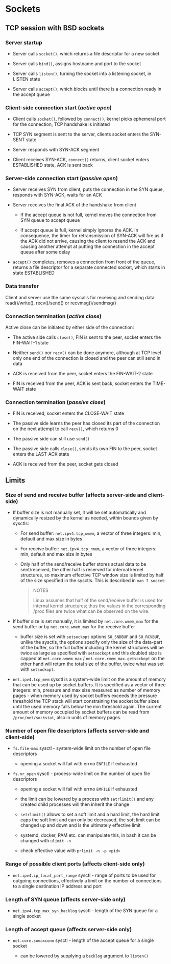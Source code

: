 # Sockets

## TCP session with BSD sockets

### Server startup

- Server calls `socket()`, which returns a file descriptor for a new socket

- Server calls `bind()`, assigns hostname and port to the socket

- Server calls `listen()`, turning the socket into a listening socket, in
  LISTEN state

- Server calls `accept()`, which blocks until there is a connection ready in the
  accept queue

### Client-side connection start (*active open*)

- Client calls `socket()`, followed by `connect()`, kernel picks ephemeral port
  for the connection, TCP handshake is initiated

- TCP SYN segment is sent to the server, clients socket enters the SYN-SENT
  state

- Server responds with SYN-ACK segment

- Client receives SYN-ACK, `connect()` returns, client socket enters ESTABLISHED
  state, ACK is sent back

### Server-side connection start (*passive open*)

- Server receives SYN from client, puts the connection in the SYN queue,
  responds with SYN-ACK, waits for an ACK

- Server receives the final ACK of the handshake from client

  - If the accept queue is not full, kernel moves the connection from SYN queue
    to accept queue

  - If accept queue is full, kernel simply ignores the ACK. In consequence, the
    timer for retransmission of SYN-ACK will fire as if the ACK did not arrive,
    causing the client to resend the ACK and causing another attempt at putting
    the connection in the accept queue after some delay

- `accept()` completes, removes a connection from front of the queue, returns a
  file descriptor for a separate connected socket, which starts in state
  ESTABLISHED

### Data transfer

Client and server use the same syscalls for receiving and sending data:
read()/write(), recv()/send() or recvmsg()/sendmsg()

### Connection termination (*active close*)

Active close can be initiated by either side of the connection:

- The active side calls `close()`, FIN is sent to the peer, socket enters the
  FIN-WAIT-1 state

- Neither `send()` nor `recv()` can be done anymore, although at TCP level only
  one end of the connection is closed and the peer can still send in data

- ACK is received from the peer, socket enters the FIN-WAIT-2 state

- FIN is received from the peer, ACK is sent back, socket enters the TIME-WAIT
  state

### Connection termination (*passive close*)

- FIN is received, socket enters the CLOSE-WAIT state

- The passive side learns the peer has closed its part of the connection on the
  next attempt to call `recv()`, which returns 0

- The passive side can still use `send()`

- The passive side calls `close()`, sends its own FIN to the peer, socket enters
  the LAST-ACK state

- ACK is received from the peer, socket gets closed

## Limits

### Size of send and receive buffer (affects server-side and client-side)

- If buffer size is not manually set, it will be set automatically and
  dynamically resized by the kernel as needed, within bounds given by sysctls:

  - For send buffer: `net.ipv4.tcp_wmem`, a vector of three integers: min,
    default and max size in bytes

  - For receive buffer: `net.ipv4.tcp_rmem`, a vector of three integers: min,
    default and max size in bytes

  - Only half of the send/receive buffer stores actual data to be sent/received,
    the other half is reserved for internal kernel structures, so maximum
    effective TCP window size is limited by half of the size specified in the
    sysctls. This is described in `man 7 socket`:

    > NOTES
    >
    > Linux assumes that half of the send/receive buffer is used for internal
    > kernel structures; thus the values in the corresponding /proc files are
    > twice what can be observed on the wire.

- If buffer size is set manually, it is limited by `net.core.wmem_max` for the
  send buffer or by `net.core.wmem_max` for the receive buffer

  - buffer size is set with `setsockopt` options `SO_SNDBUF` and `SO_RCVBUF`,
    unlike the sysctls, the options specify only the size of the data-part of
    the buffer, so the full buffer including the kernel structures will be twice
    as large as specified with `setsockopt` and this doubled size is capped at
    `net.core.wmem_max` / `net.core.rmem_max`. `getsockopt` on the other hand
    will return the total size of the buffer, twice what was set with
    `setsockopt`.

- `net.ipv4.tcp_mem` sysctl is a system-wide limit on the amount of memory that
  can be used up by socket buffers. It is specified as a vector of three
  integers: min, pressure and max size measured as number of memory pages - when
  memory used by socket buffers exceeds the pressure threshold the TCP stack
  will start constraining the socket buffer sizes until the used memory falls
  below the min threshold again. The current amount of memory occupied by socket
  buffers can be read from `/proc/net/sockstat`, also in units of memory pages.

### Number of open file descriptors (affects server-side and client-side)

- `fs.file-max` sysctl - system-wide limit on the number of open file
  descriptors

    - opening a socket will fail with errno `ENFILE` if exhausted

- `fs.nr_open` sysctl - process-wide limit on the number of open file
  descriptors

    - opening a socket will fail with errno `EMFILE` if exhausted

    - the limit can be lowered by a process with `setrlimit()` and any created
      child processes will then inherit the change

    - `setrlimit()` allows to set a soft limit and a hard limit, the hard limit
      caps the soft limit and can only be decreased, the soft limit can be
      changed up and down and is the ultimately effective limit

    - systemd, docker, PAM etc. can manipulate this, in bash it can be changed
      with `ulimit -n`

    - check effective value with `prlimit -n -p <pid>`

### Range of possible client ports (affects client-side only)

- `net.ipv4.ip_local_port_range` sysctl - range of ports to be used for outgoing
  connections, effectively a limit on the number of connections to a single
  destination IP address and port

### Length of SYN queue (affects server-side only)

- `net.ipv4.tcp_max_syn_backlog` sysctl - length of the SYN queue for a single
  socket

### Length of accept queue (affects server-side only)

- `net.core.somaxconn` sysctl - length of the accept queue for a single socket

    - can be lowered by supplying a `backlog` argument to `listen()`

